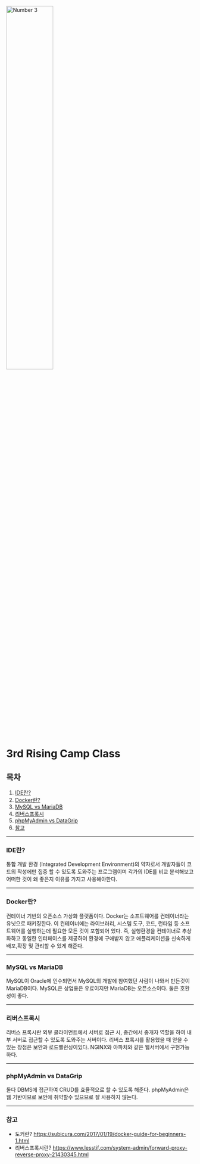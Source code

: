 <img src="https://images.unsplash.com/photo-1559757740-e85122cb7466?ixlib=rb-1.2.1&ixid=MnwxMjA3fDB8MHxwaG90by1yZWxhdGVkfDE1fHx8ZW58MHx8fHw%3D&auto=format&fit=crop&w=500&q=60" width="50%" height="50%" title="Number 3" alt="Number 3"></img>
<br/>

3rd Rising Camp Class
=====================

## 목차
1. [IDE란?](#ide란)
2. [Docker란?](#docker란)
3. [MySQL vs MariaDB](#MySQL-vs-MariaDB)
4. [리버스프록시](#리버스프록시)
5. [phpMyAdmin vs DataGrip](#phpMyAdmin-vs-DataGrip)
6. [참고](#참고)
- - - 
### IDE란?
통합 개발 환경 (Integrated Development Environment)의 약자로서 개발자들이 코드의 작성에만 집중 할 수 있도록 도와주는 프로그램이며 각가의 IDE를 비교 분석해보고 
어떠한 것이 왜 좋은지 이유를 가지고 사용해야한다.
- - - 
### Docker란?
컨테이너 기반의 오픈소스 가상화 플랫폼이다. Docker는 소프트웨어를 컨테이너라는 유닛으로 패키징한다. 
이 컨테이너에는 라이브러리, 시스템 도구, 코드, 런타임 등 소프트웨어를 실행하는데 필요한 모든 것이 포함되어 있다. 
즉, 실행환경을 컨테이너로 추상화하고 동일한 인터페이스를 제공하여 환경에 구애받지 않고 애플리케이션을 신속하게 배포,확장 및 관리할 수 있게 해준다. 
- - - 
### MySQL vs MariaDB
MySQL이 Oracle에 인수되면서 MySQL의 개발에 참여했던 사람이 나와서 만든것이 MariaDB이다. MySQL은 상업용은 유료이지만 MariaDB는 오픈소스이다. 둘은 호환성이 좋다.
- - - 
### 리버스프록시
리버스 프록시란 외부 클라이언트에서 서버로 접근 시, 중간에서 중개자 역할을 하여 내부 서버로 접근할 수 있도록 도와주는 서버이다. 
리버스 프록시를 활용했을 때 얻을 수 있는 장점은 보안과 로드밸런싱이있다. NGINX와 아파치와 같은 웹서버에서 구현가능하다.
- - - 
### phpMyAdmin vs DataGrip
둘다 DBMS에 접근하여 CRUD를 효율적으로 할 수 있도록 해준다. phpMyAdmin은 웹 기반이므로 보안에 취약할수 있으므로 잘 사용하지 않는다.
- - - 
### 참고
* 도커란? https://subicura.com/2017/01/19/docker-guide-for-beginners-1.html
* 리버스프록시란? https://www.lesstif.com/system-admin/forward-proxy-reverse-proxy-21430345.html
